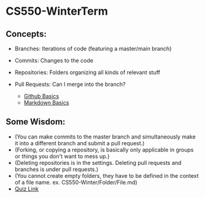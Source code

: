 # CS550-WinterTerm
## Concepts:
* Branches: Iterations of code (featuring a master/main branch)
* Commits: Changes to the code
* Repositories: Folders organizing all kinds of relevant stuff
* Pull Requests: Can I merge into the branch? 

  * [Github Basics](https://guides.github.com/activities/hello-world/)
  * [Markdown Basics](https://guides.github.com/features/mastering-markdown/)
## Some Wisdom:
* (You can make commits to the master branch and simultaneously make it into a different branch and submit a pull request.)
* (Forking, or copying a repository, is basically only applicable in groups or things you don't want to mess up.)
* (Deleting repositories is in the settings. Deleting pull requests and branches is under pull requests.)
* (You cannot create empty folders, they have to be defined in the context of a file name. ex. CS550-Winter/Folder/File.md)
 * [Quiz Link](https://github.com/seabasschang/CS550-WinterTerm/blob/master/MA1-%20Github%20Quiz/Sebastian's%20Fantastic%20Quiz!.md)
